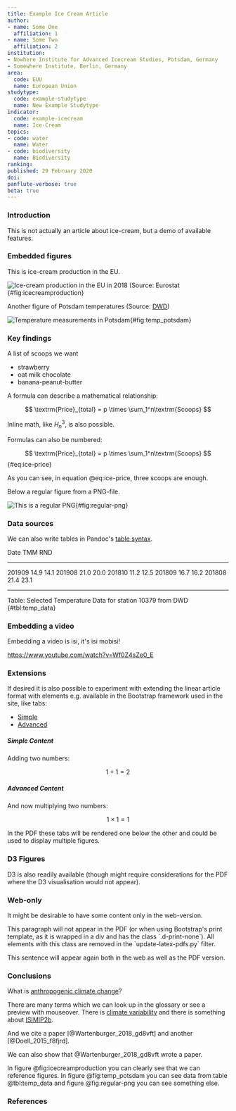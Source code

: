 ```yaml
---
title: Example Ice Cream Article
author:
- name: Some One
  affiliation: 1
- name: Some Two
  affiliation: 2
institution:
- Nowhere Institute for Advanced Icecream Studies, Potsdam, Germany
- Somewhere Institute, Berlin, Germany
area:
  code: EUU
  name: European Union
studytype:
  code: example-studytype
  name: New Example Studytype
indicator:
  code: example-icecream
  name: Ice-Cream
topics:
- code: water
  name: Water
- code: biodiversity
  name: Biodiversity
ranking:
published: 29 February 2020
doi:
panflute-verbose: true
beta: true
---
```


### Introduction

This is not actually an article about ice-cream, but a demo of available features.

### Embedded figures

This is ice-cream production in the EU.

![Ice-cream production in the EU in 2018 (Source: [Eurostat](http://appsso.eurostat.ec.europa.eu/nui/show.do?query=BOOKMARK_DS-066341_QID_1B1BBC04_UID_-3F171EB0&layout=INDICATORS,C,X,0;DECL,L,Y,0;PRCCODE,B,Z,0;PERIOD,L,Z,1;&zSelection=DS-066341PRCCODE,10521000;DS-066341PERIOD,201752;&rankName1=PRCCODE_1_0_-1_2&rankName2=PERIOD_1_0_0_0&rankName3=INDICATORS_1_2_0_0&rankName4=DECL_1_0_0_1&sortR=ASC_1&rStp=&cStp=&rDCh=&cDCh=&rDM=true&cDM=true&footnes=false&empty=false&wai=false&time_mode=ROLLING&time_most_recent=false&lang=EN&cfo=%23%23%23%2C%23%23%23.%23%23%23)](figures/icecreamproduction.vl.png){#fig:icecreamproduction}


Another figure of Potsdam temperatures (Source: [DWD](https://www.dwd.de/DE/leistungen/klimadatendeutschland/klimadatendeutschland.html))

![Temperature measurements in Potsdam](figures/temp_potsdam.vl.png){#fig:temp_potsdam}


### Key findings

A list of scoops we want

- strawberry
- oat milk chocolate
- banana-peanut-butter

A formula can describe a mathematical relationship:

$$ \textrm{Price}_{total} = p \times \sum_1^n\textrm{Scoops} $$

Inline math, like $H_n^3$, is also possible.

Formulas can also be numbered:

$$ \textrm{Price}_{total} = p \times \sum_1^n\textrm{Scoops} $${#eq:ice-price}

As you can see, in equation @eq:ice-price, three scoops are enough.

Below a regular figure from a PNG-file.

![This is a regular PNG](figures/plot.png){#fig:regular-png}

### Data sources

We can also write tables in Pandoc's [table syntax](https://pandoc.org/MANUAL.html#tables).

Date     TMM   RND
------ ----- -----
201909  14.9  14.1
201908  21.0  20.0
201810  11.2  12.5
201809  16.7  16.2
201808  21.4  23.1
------ ----- -----

Table: Selected Temperature Data for station 10379 from DWD {#tbl:temp_data}

### Embedding a video

Embedding a video is isi, it's isi mobisi!

<https://www.youtube.com/watch?v=Wf0Z4sZe0_E>

### Extensions

If desired it is also possible to experiment with extending the linear article format with elements e.g. available in the Bootstrap framework used in the site, like tabs:

<ul class="nav nav-tabs">
<li class="nav-item"><a class="nav-link active" data-toggle="tab" href="#simple">Simple</a></li>
<li class="nav-item"><a class="nav-link" data-toggle="tab" href="#advanced">Advanced</a></li>
</ul>

<div class="tab-content">
<div id="simple" class="tab-pane active">

##### Simple Content

Adding two numbers:

$$ 1 + 1 = 2 $$

</div>
<div id="advanced" class="tab-pane">

##### Advanced Content

And now multiplying two numbers:

$$ 1 \times 1 = 1 $$

</div>
</div>

In the PDF these tabs will be rendered one below the other and could be used to display multiple figures.


### D3 Figures

D3 is also readily available (though might require considerations for the PDF where the D3 visualisation would not appear).

<div id="d3-test"></div>

### Web-only

It might be desirable to have some content only in the web-version.

<div class="d-print-none">
This paragraph will not appear in the PDF (or when using Bootstrap's print template, as it is wrapped in a div and has the class `.d-print-none`).
All elements with this class are removed in the `update-latex-pdfs.py` filter.
</div>

This sentence will appear again both in the web as well as the PDF version.

### Conclusions

What is [anthropogenic climate change](/glossary/#anthropogenic-climate-change)?

There are many terms which we can look up in the glossary or see a preview with mouseover.
There is [climate variability](/glossary/#climate-variability) and there is something about [ISIMIP2b](/glossary/#isimip2b).

And we cite a paper [@Wartenburger_2018_gd8vft] and another [@Doell_2015_f8fjrd].

We can also show that @Wartenburger_2018_gd8vft wrote a paper.

In figure @fig:icecreamproduction you can clearly see that we can reference figures.
In figure @fig:temp_potsdam you can see data from table @tbl:temp_data
and figure @fig:regular-png you can see something else.

### References
